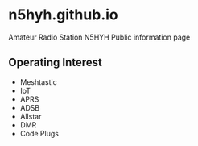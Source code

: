 # n5hyh.github.io
Amateur Radio Station N5HYH Public information page

## Operating Interest 
- Meshtastic
- IoT
- APRS
- ADSB
- Allstar
- DMR
- Code Plugs
  
